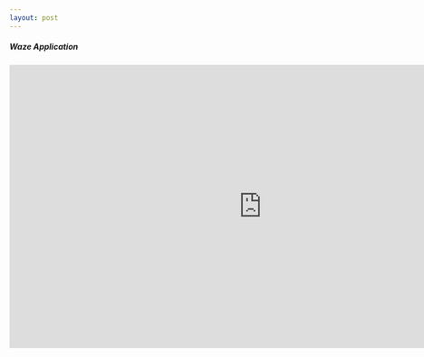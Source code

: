 ```yaml
---
layout: post
---
```


##### Waze Application

<iframe width="890" height="500" src="https://itunes.apple.com/us/app/eatsleepride-motorcycles/id541036952#?platform=iphone" frameborder="0"></iframe>
